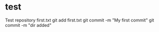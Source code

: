 # test
Test repository 
first.txt
git add first.txt
git commit -m "My first commit"
git commit -m "dir added"
